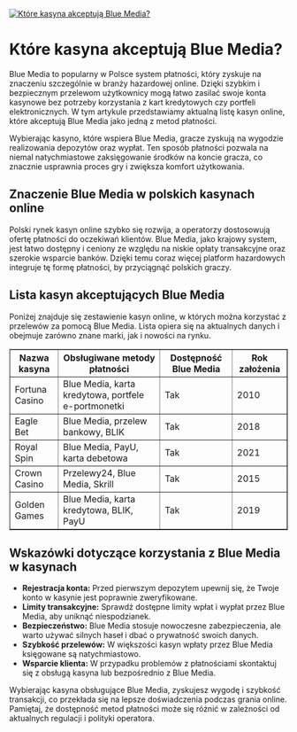 [![Które kasyna akceptują Blue Media?](https://123-caf.pages.dev/gitsignup.png)](https://vrmoo.ru/Bt82HjjY)

<h1>Które kasyna akceptują Blue Media?</h1> <p>Blue Media to popularny w Polsce system płatności, który zyskuje na znaczeniu szczególnie w branży hazardowej online. Dzięki szybkim i bezpiecznym przelewom użytkownicy mogą łatwo zasilać swoje konta kasynowe bez potrzeby korzystania z kart kredytowych czy portfeli elektronicznych. W tym artykule przedstawiamy aktualną listę kasyn online, które akceptują Blue Media jako jedną z metod płatności.</p>  <p>Wybierając kasyno, które wspiera Blue Media, gracze zyskują na wygodzie realizowania depozytów oraz wypłat. Ten sposób płatności pozwala na niemal natychmiastowe zaksięgowanie środków na koncie gracza, co znacznie usprawnia proces gry i zwiększa komfort użytkowania.</p>  <h2>Znaczenie Blue Media w polskich kasynach online</h2> <p>Polski rynek kasyn online szybko się rozwija, a operatorzy dostosowują ofertę płatności do oczekiwań klientów. Blue Media, jako krajowy system, jest łatwo dostępny i ceniony ze względu na niskie opłaty transakcyjne oraz szerokie wsparcie banków. Dzięki temu coraz więcej platform hazardowych integruje tę formę płatności, by przyciągnąć polskich graczy.</p>  <h2>Lista kasyn akceptujących Blue Media</h2> <p>Poniżej znajduje się zestawienie kasyn online, w których można korzystać z przelewów za pomocą Blue Media. Lista opiera się na aktualnych danych i obejmuje zarówno znane marki, jak i nowości na rynku.</p>  <table border="1" cellspacing="0" cellpadding="8">   <thead>     <tr>       <th>Nazwa kasyna</th>       <th>Obsługiwane metody płatności</th>       <th>Dostępność Blue Media</th>       <th>Rok założenia</th>     </tr>   </thead>   <tbody>     <tr>       <td>Fortuna Casino</td>       <td>Blue Media, karta kredytowa, portfele e-portmonetki</td>       <td>Tak</td>       <td>2010</td>     </tr>     <tr>       <td>Eagle Bet</td>       <td>Blue Media, przelew bankowy, BLIK</td>       <td>Tak</td>       <td>2018</td>     </tr>     <tr>       <td>Royal Spin</td>       <td>Blue Media, PayU, karta debetowa</td>       <td>Tak</td>       <td>2021</td>     </tr>     <tr>       <td>Crown Casino</td>       <td>Przelewy24, Blue Media, Skrill</td>       <td>Tak</td>       <td>2015</td>     </tr>     <tr>       <td>Golden Games</td>       <td>Blue Media, karta kredytowa, BLIK, PayU</td>       <td>Tak</td>       <td>2019</td>     </tr>   </tbody> </table>  <h2>Wskazówki dotyczące korzystania z Blue Media w kasynach</h2> <ul>   <li><strong>Rejestracja konta:</strong> Przed pierwszym depozytem upewnij się, że Twoje konto w kasynie jest poprawnie zweryfikowane.</li>   <li><strong>Limity transakcyjne:</strong> Sprawdź dostępne limity wpłat i wypłat przez Blue Media, aby uniknąć niespodzianek.</li>   <li><strong>Bezpieczeństwo:</strong> Blue Media stosuje nowoczesne zabezpieczenia, ale warto używać silnych haseł i dbać o prywatność swoich danych.</li>   <li><strong>Szybkość przelewów:</strong> W większości kasyn wpłaty przez Blue Media księgowane są natychmiastowo.</li>   <li><strong>Wsparcie klienta:</strong> W przypadku problemów z płatnościami skontaktuj się z obsługą kasyna lub bezpośrednio z Blue Media.</li> </ul>  <p>Wybierając kasyna obsługujące Blue Media, zyskujesz wygodę i szybkość transakcji, co przekłada się na lepsze doświadczenia podczas grania online. Pamiętaj, że dostępność metod płatności może się różnić w zależności od aktualnych regulacji i polityki operatora.</p>